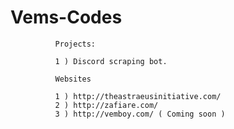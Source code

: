 # Vems-Codes

              Projects:
              
              1 ) Discord scraping bot.
              
              Websites
              
              1 ) http://theastraeusinitiative.com/
              2 ) http://zafiare.com/
              3 ) http://vemboy.com/ ( Coming soon )
